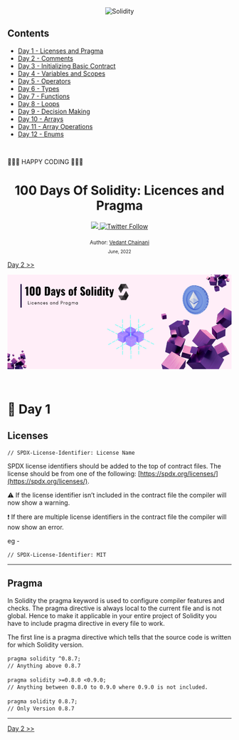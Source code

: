 <div align="center">

<img src="https://img.shields.io/static/v1?label=solidity&message=v0.8.7&color=2ea44f&logo=solidity" alt="Solidity">

</div>

## Contents

- [Day 1 - Licenses and Pragma](./Day%20001%20-%20Licenses%20and%20Pragma/readme.md)
- [Day 2 - Comments](./Day%20002%20-%20Comments/readme.md)
- [Day 3 - Initializing Basic Contract](./Day%20003%20-%20Initializing%20Basic%20Contract/readme.md)
- [Day 4 - Variables and Scopes](./Day%20004%20-%20Variables%20and%20Scopes/readme.md)
- [Day 5 - Operators](./Day%20005%20-%20Operators/readme.md)
- [Day 6 - Types](./Day%20006%20-%20Types/readme.md)
- [Day 7 - Functions](./Day%20007%20-%20Functions/readme.md)
- [Day 8 - Loops](./Day%20008%20-%20Loops/readme.md)
- [Day 9 - Decision Making](./Day%20009%20-%20Decision%20Making/readme.md)
- [Day 10 - Arrays](./Day%20010%20-%20Arrays/readme.md)
- [Day 11 - Array Operations](./Day%20011%20-%20Array%20Operations/readme.md)
- [Day 12 - Enums](./Day%20012%20-%20Enums/readme.md)

<br>

🧡🧡🧡 HAPPY CODING 🧡🧡🧡

<div align="center">
  <h1> 100 Days Of Solidity: Licences and Pragma</h1>
  <a class="header-badge" target="_blank" href="https://dev.to/envoy_">
  <img src="https://img.shields.io/badge/dev.to-0A0A0A?style=for-the-badge&logo=devdotto&logoColor=white">
  </a>
  <a class="header-badge" target="_blank" href="https://twitter.com/Envoy_1084">
  <img alt="Twitter Follow" src="https://img.shields.io/twitter/follow/Envoy_1084?style=social">
  </a>

<sub>Author:
<a href="https://dev.to/envoy_" target="_blank">Vedant Chainani</a><br>
<small> June, 2022</small>
</sub>
</div>

[Day 2 >>](./Day%20002%20-%20Comments/readme.md)

![Day 1](./Day%20001%20-%20Licenses%20and%20Pragma/cover.png)

<br>

# 📔 Day 1

## Licenses

```solidity
// SPDX-License-Identifier: License Name
```

SPDX license identifiers should be added to the top of contract files.
The license should be from one of the following: [https://spdx.org/licenses/](https://spdx.org/licenses/).

⚠️ If the license identifier isn’t included in the contract file the compiler will now show a warning.

❗ If there are multiple license identifiers in the contract file the compiler will now show an error.

eg -

```solidity
// SPDX-License-Identifier: MIT
```

---

## Pragma

In Solidity the pragma keyword is used to configure compiler features and checks. The pragma directive is always local to the current file and is not global. Hence to make it applicable in your entire project of Solidity you have to include pragma directive in every file to work.

The first line is a pragma directive which tells that the source code is written for which Solidity version.

```solidity
pragma solidity ^0.8.7;
// Anything above 0.8.7

pragma solidity >=0.8.0 <0.9.0;
// Anything between 0.8.0 to 0.9.0 where 0.9.0 is not included.

pragma solidity 0.8.7;
// Only Version 0.8.7
```

---


[Day 2 >>](./Day%20002%20-%20Comments/readme.md)
